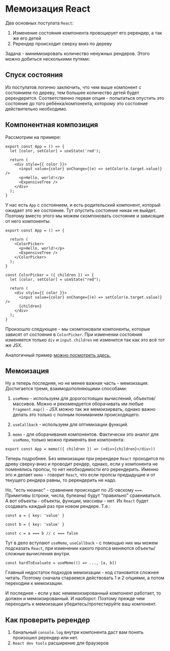 # Мемоизация React

Два основных постулата `React`:
1. Изменение состояния компонента провоцирует его ререндер, а так же его детей
2. Ререндер происходит сверху вниз по дереву

Задача - минимизировать количество ненужных рендеров. Этого можно добиться несколькими путями:

## Спуск состояния

Из постулатов логично заключить, что чем выше компонент с состоянием по дереву, тем большее количество детей будет ререндерится. Соответственно первая опция - попытаться опустить это состояние до того ребёнка/компонента, которому это состояние действительно необходимо.

## Компонентная композиция

Рассмотрим на примере:

```tsx
export const App = () => {
  let [color, setColor] = useState('red');

  return (
    <div style={{ color }}>
      <input value={color} onChange={(e) => setColor(e.target.value)} />
      <p>Hello, world!</p>
      <ExpensiveTree />
    </div>
  );
}
```

У нас есть `App` с состоянием, и есть родительский компонент, который ожидает это же состояние. Тут опустить состояние никак не выйдет. Поэтому вместо этого мы можем скомпоновать состояние и зависящие от него компоненты:


```tsx
export const App = () => {

  return (
    <ColorPicker>
      <p>Hello, world!</p>
      <ExpensiveTree />
    </ColorPicker>
  );
}
 
const ColorPicker = ({ children }) => {
  let [color, setColor] = useState("red");

  return (
    <div style={{ color }}>
      <input value={color} onChange={(e) => setColor(e.target.value)} />
      {children}
    </div>
  );
}
```

Произошло следующее - мы скомпоновали компоненты, которые зависят от состояния в `ColorPicker`. При изменении состояния изменяется только `div` и `input`. `children` не изменится так как это всё тот же JSX.

Аналогичный пример [можно посмотреть здесь.](https://kentcdodds.com/blog/optimize-react-re-renders)

## Мемоизация

Ну а теперь последняя, но не менее важная часть - мемоизация. Достигается тремя, взаимодополняющими способами:

1. `useMemo` - используем для дорогостоящих вычислений, объектов/массивов. Можно и рекомендуется оборачивать им любые `Fragment.map()` - JSX можно так же мемоизирвать, однако важно делать это только с полным пониманием происходящего.

2. `useCallback` - используем для оптимизации функций.

3. `memo` - для оборачивания компонентов. Фактически это аналог для `useMemo`, только можно применять вне компонента:


```tsx
export const App = memo(({ children }) => (<div>{children}</div>))
```

Теперь подробнее. Без мемоизации при ререндере `React` проходится по древу сверху-вниз и проводит рендер, однако, если у компонента не поменялись пропсы, то нет необходимости его ререндерить. Именно это и делает `memo` - говорит `React`, что если пропсы предыдущие и от текущего рендера равны, то ререндерить не надо.

Но, "есть нюанас" - сравнение происходит по JS-овскому `===`. Примитивы (строки, числа, булеаны) будут "правильно" сравниваться. А вот объекты - объекты, функции, массивы - нет. Их `React` будет создавать каждый раз при новом рендере. Т.е.:

```tsx
const a = { key: 'value' }

const b = { key: 'value' }

const c = a === b // c === false
```

Тут в дело вступают `useMemo`, `useCallback` - с помощью них мы можем подсказать `React`, при изменении какого пропса меняются объекты/сложные вычисления внутри.

```tsx
const hardToEvaluate = useMemo(() => ..., [a, b])
```

Главный недостаток подходов мемоизации - код становится сложнее читать. Поэтому сначала стараемся действовать 1 и 2 опциями, а потом переходим к мемоизации.

И последнее - если у вас немемоизированный компонент работает, то должен и мемоизированный. И наоборот. Поэтому прежде чем переходить к мемоизации убедитесь/протестируйте ваш компонент.

## Как проверить ререндер

1. банальный `console.log` внутри компонента даст вам понять произошел ререндер или нет.
2. `React dev tools` расширение для браузеров
